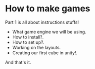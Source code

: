 # How to make games
Part 1 is all about instructions stuffs!

- What game engine we will be using.
- How to install?.
- How to set up?.
- Working on the layouts.
- Creating our first cube in unity!.

And that's it.


